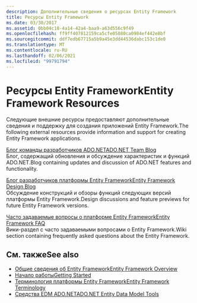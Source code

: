 ```yaml
---
description: Дополнительные сведения о ресурсах Entity Framework
title: Ресурсы Entity Framework
ms.date: 03/30/2017
ms.assetid: 0bb04c18-4a14-42a4-baa9-a63d556c9f49
ms.openlocfilehash: ff9ff407812159ca5cfe05080ca0984ef442e8bf
ms.sourcegitcommit: ddf7edb67715a5b9a45e3dd44536dabc153c1de0
ms.translationtype: MT
ms.contentlocale: ru-RU
ms.lasthandoff: 02/06/2021
ms.locfileid: "99791794"
---
```

# <a name="entity-framework-resources"></a><span data-ttu-id="8b709-103">Ресурсы Entity Framework</span><span class="sxs-lookup"><span data-stu-id="8b709-103">Entity Framework Resources</span></span>

<span data-ttu-id="8b709-104">Следующие внешние ресурсы предоставляют дополнительные сведения и поддержку для создания приложений Entity Framework.</span><span class="sxs-lookup"><span data-stu-id="8b709-104">The following external resources provide information and support for creating Entity Framework applications.</span></span>  
  
 [<span data-ttu-id="8b709-105">Блог команды разработчиков ADO.NET</span><span class="sxs-lookup"><span data-stu-id="8b709-105">ADO.NET Team Blog</span></span>](/archive/blogs/adonet/)  
 <span data-ttu-id="8b709-106">Блог, содержащий обновления и обсуждение характеристик и функций ADO.NET.</span><span class="sxs-lookup"><span data-stu-id="8b709-106">Blog containing updates and discussion of ADO.NET features and functionality.</span></span>  
  
 [<span data-ttu-id="8b709-107">Блог разработчиков платформы Entity Framework</span><span class="sxs-lookup"><span data-stu-id="8b709-107">Entity Framework Design Blog</span></span>](/archive/blogs/efdesign)  
 <span data-ttu-id="8b709-108">Обсуждение конструкций и обзоры функций следующих версий платформы Entity Framework.</span><span class="sxs-lookup"><span data-stu-id="8b709-108">Design discussions and feature previews for future Entity Framework versions.</span></span>  
  
 [<span data-ttu-id="8b709-109">Часто задаваемые вопросы о платформе Entity Framework</span><span class="sxs-lookup"><span data-stu-id="8b709-109">Entity Framework FAQ</span></span>](https://social.technet.microsoft.com/wiki/contents/articles/3737.entity-framework-faq.aspx)  
 <span data-ttu-id="8b709-110">Вики-раздел с часто задаваемыми вопросами о Entity Framework.</span><span class="sxs-lookup"><span data-stu-id="8b709-110">Wiki section containing frequently asked questions about the Entity Framework.</span></span>  
  
## <a name="see-also"></a><span data-ttu-id="8b709-111">См. также</span><span class="sxs-lookup"><span data-stu-id="8b709-111">See also</span></span>

- [<span data-ttu-id="8b709-112">Общие сведения об Entity Framework</span><span class="sxs-lookup"><span data-stu-id="8b709-112">Entity Framework Overview</span></span>](overview.md)
- [<span data-ttu-id="8b709-113">Начало работы</span><span class="sxs-lookup"><span data-stu-id="8b709-113">Getting Started</span></span>](getting-started.md)
- [<span data-ttu-id="8b709-114">Терминология платформы Entity Framework</span><span class="sxs-lookup"><span data-stu-id="8b709-114">Entity Framework Terminology</span></span>](terminology.md)
- <span data-ttu-id="8b709-115">[Средства EDM ADO.NET](/previous-versions/dotnet/netframework-4.0/bb399249(v=vs.100))</span><span class="sxs-lookup"><span data-stu-id="8b709-115">[ADO.NET Entity Data Model Tools](/previous-versions/dotnet/netframework-4.0/bb399249(v=vs.100))</span></span>
